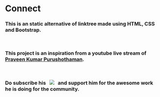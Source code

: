 # Connect

### This is an static alternative of linktree made using HTML, CSS and Bootstrap. 

</br>

### This project is an inspiration from a youtube live stream of [Praveen Kumar Purushothaman](https://github.com/praveenscience "Praveen Kumar Purushothaman"). 

</br>

### Do subscribe his &nbsp; <a href ="https://www.youtube.com/c/PraveenKumarPurush"><img src = "https://img.shields.io/badge/Youtube-e95950?style=for-the-badge&logo=youtube&logoColor=white"/></a> &nbsp; and support him for the awesome work he is doing for the community.
